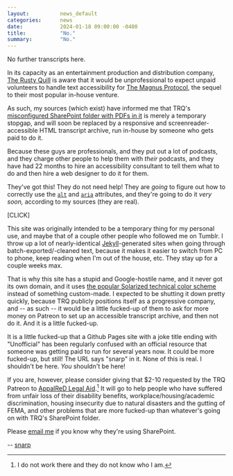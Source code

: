 ```yaml
---
layout:          news_default
categories:      news
date:            2024-01-18 09:00:00 -0400
title:           "No."
summary:         "No."
---
```


No further transcripts here.

In its capacity as an entertainment production and distribution company, [The Rusty Quill](https://rustyquill.com/) is aware that it would be unprofessional to expect unpaid volunteers to handle text accessibility for [The Magnus Protocol](https://rustyquill.com/show/the-magnus-protocol/), the sequel to their most popular in-house venture.

As such, my sources (which exist) have informed me that TRQ's [misconfigured SharePoint folder with PDFs in it](https://rustyquillcom.sharepoint.com/:f:/g/ElFMfJSzHzRMhhWGghFX8E8Bg27o0_Amiemvu0Hqq8D6Yg) is merely a temporary stopgap, and will soon be replaced by a responsive and screenreader-accessible HTML transcript archive, run in-house by someone who gets paid to do it.

Because these guys are professionals, and they put out a lot of podcasts, and they charge other people to help them with *their* podcasts, and they have had 22 months to hire an accessibility consultant to tell them what to do and then hire a web designer to do it for them.

They've got this! They do not need help! They are *going* to figure out how to correctly use the [`alt`](https://www.w3.org/WAI/alt/) and [`aria`](https://developer.mozilla.org/en-US/docs/Learn/Accessibility/WAI-ARIA_basics) attributes, and they're going to do it *very soon,* according to my sources (they are real).

[CLICK]

This site was originally intended to be a temporary thing for my personal use, and maybe that of a couple other people who followed me on Tumblr. I throw up a lot of nearly-identical [Jekyll](https://jekyllrb.com/)-generated sites when going through batch-exported/-cleaned text, because it makes it easier to switch from PC to phone, keep reading when I'm out of the house, etc. They stay up for a couple weeks max.

That is why this site has a stupid and Google-hostile name, and it never got its own domain, and it uses [the popular Solarized technical color scheme](https://ethanschoonover.com/solarized/) instead of something custom-made. I expected to be shutting it down pretty quickly, because TRQ publicly positions itself as a progressive company, and -- as such -- it would be a little fucked-up of them to ask for more money on Patreon to set up an accessible transcript archive, and then not do it. And it is a little fucked-up.

It is a little fucked-up that a Github Pages site with a joke title ending with "Unofficial" has been regularly confused with an official resource that someone was getting paid to run for several years now. It could be more fucked-up, but still! The URL says "snarp" in it. None of this is real. I shouldn't be here. *You* shouldn't be here!

If you are, however, please consider giving that $2-10 requested by the TRQ Patreon to [AppalReD Legal Aid](https://www.ardfky.org/donate).[^1] It will go to help people who have suffered from unfair loss of their disability benefits, workplace/housing/academic discrimination, housing insecurity due to natural disasters and the gutting of FEMA, and other problems that are more fucked-up than whatever's going on with TRQ's SharePoint folder.

[^1]: I do not work there and they do not know who I am.

Please [email me](mailto:snarp@snarp.work) if you know why they're using SharePoint.

-- [snarp](http://snarp.tumblr.com/)